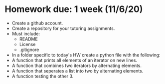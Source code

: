 # Homework **due: 1 week (11/6/20)**
- Create a github account.
- Create a repository for your tutoring assignments.
- Must include:
    - README
    - License
    - .gitignore
- In a folder specific to today's HW create a python file with the following:
- A function that prints all elements of an iterator on new lines.
- A function that combines two iterators by alternating elements.
- A function that seperates a list into two by alternating elements.
- A function testing the other 3.
